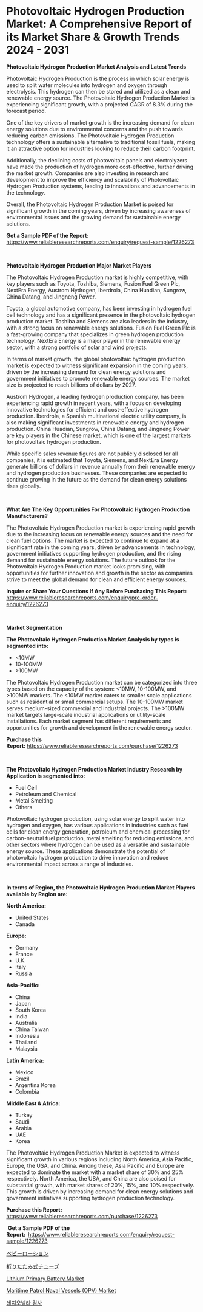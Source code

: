 <p><h1>Photovoltaic Hydrogen Production Market: A Comprehensive Report of its Market Share & Growth Trends 2024 - 2031</h1></p><p><strong>Photovoltaic Hydrogen Production Market Analysis and Latest Trends</strong></p>
<p><p>Photovoltaic Hydrogen Production is the process in which solar energy is used to split water molecules into hydrogen and oxygen through electrolysis. This hydrogen can then be stored and utilized as a clean and renewable energy source. The Photovoltaic Hydrogen Production Market is experiencing significant growth, with a projected CAGR of 8.3% during the forecast period. </p><p>One of the key drivers of market growth is the increasing demand for clean energy solutions due to environmental concerns and the push towards reducing carbon emissions. The Photovoltaic Hydrogen Production technology offers a sustainable alternative to traditional fossil fuels, making it an attractive option for industries looking to reduce their carbon footprint.</p><p>Additionally, the declining costs of photovoltaic panels and electrolyzers have made the production of hydrogen more cost-effective, further driving the market growth. Companies are also investing in research and development to improve the efficiency and scalability of Photovoltaic Hydrogen Production systems, leading to innovations and advancements in the technology.</p><p>Overall, the Photovoltaic Hydrogen Production Market is poised for significant growth in the coming years, driven by increasing awareness of environmental issues and the growing demand for sustainable energy solutions.</p></p>
<p><strong>Get a Sample PDF of the Report:&nbsp;</strong> <a href="https://www.reliableresearchreports.com/enquiry/request-sample/1226273">https://www.reliableresearchreports.com/enquiry/request-sample/1226273</a></p>
<p>&nbsp;</p>
<p><strong>Photovoltaic Hydrogen Production Major Market Players</strong></p>
<p><p>The Photovoltaic Hydrogen Production market is highly competitive, with key players such as Toyota, Toshiba, Siemens, Fusion Fuel Green Plc, NextEra Energy, Austrom Hydrogen, Iberdrola, China Huadian, Sungrow, China Datang, and Jingneng Power. </p><p>Toyota, a global automotive company, has been investing in hydrogen fuel cell technology and has a significant presence in the photovoltaic hydrogen production market. Toshiba and Siemens are also leaders in the industry, with a strong focus on renewable energy solutions. Fusion Fuel Green Plc is a fast-growing company that specializes in green hydrogen production technology. NextEra Energy is a major player in the renewable energy sector, with a strong portfolio of solar and wind projects.</p><p>In terms of market growth, the global photovoltaic hydrogen production market is expected to witness significant expansion in the coming years, driven by the increasing demand for clean energy solutions and government initiatives to promote renewable energy sources. The market size is projected to reach billions of dollars by 2027.</p><p>Austrom Hydrogen, a leading hydrogen production company, has been experiencing rapid growth in recent years, with a focus on developing innovative technologies for efficient and cost-effective hydrogen production. Iberdrola, a Spanish multinational electric utility company, is also making significant investments in renewable energy and hydrogen production. China Huadian, Sungrow, China Datang, and Jingneng Power are key players in the Chinese market, which is one of the largest markets for photovoltaic hydrogen production.</p><p>While specific sales revenue figures are not publicly disclosed for all companies, it is estimated that Toyota, Siemens, and NextEra Energy generate billions of dollars in revenue annually from their renewable energy and hydrogen production businesses. These companies are expected to continue growing in the future as the demand for clean energy solutions rises globally.</p></p>
<p>&nbsp;</p>
<p><strong>What Are The Key Opportunities For Photovoltaic Hydrogen Production Manufacturers?</strong></p>
<p><p>The Photovoltaic Hydrogen Production market is experiencing rapid growth due to the increasing focus on renewable energy sources and the need for clean fuel options. The market is expected to continue to expand at a significant rate in the coming years, driven by advancements in technology, government initiatives supporting hydrogen production, and the rising demand for sustainable energy solutions. The future outlook for the Photovoltaic Hydrogen Production market looks promising, with opportunities for further innovation and growth in the sector as companies strive to meet the global demand for clean and efficient energy sources.</p></p>
<p><strong>Inquire or Share Your Questions If Any Before Purchasing This Report:</strong> <a href="https://www.reliableresearchreports.com/enquiry/pre-order-enquiry/1226273">https://www.reliableresearchreports.com/enquiry/pre-order-enquiry/1226273</a></p>
<p>&nbsp;</p>
<p><strong>Market Segmentation</strong></p>
<p><strong>The Photovoltaic Hydrogen Production Market Analysis by types is segmented into:</strong></p>
<p><ul><li><10MW</li><li>10-100MW</li><li>>100MW</li></ul></p>
<p><p>The Photovoltaic Hydrogen Production market can be categorized into three types based on the capacity of the system: <10MW, 10-100MW, and >100MW markets. The <10MW market caters to smaller scale applications such as residential or small commercial setups. The 10-100MW market serves medium-sized commercial and industrial projects. The >100MW market targets large-scale industrial applications or utility-scale installations. Each market segment has different requirements and opportunities for growth and development in the renewable energy sector.</p></p>
<p><strong>Purchase this Report:&nbsp;</strong><a href="https://www.reliableresearchreports.com/purchase/1226273">https://www.reliableresearchreports.com/purchase/1226273</a></p>
<p>&nbsp;</p>
<p><strong>The Photovoltaic Hydrogen Production Market Industry Research by Application is segmented into:</strong></p>
<p><ul><li>Fuel Cell</li><li>Petroleum and Chemical</li><li>Metal Smelting</li><li>Others</li></ul></p>
<p><p>Photovoltaic hydrogen production, using solar energy to split water into hydrogen and oxygen, has various applications in industries such as fuel cells for clean energy generation, petroleum and chemical processing for carbon-neutral fuel production, metal smelting for reducing emissions, and other sectors where hydrogen can be used as a versatile and sustainable energy source. These applications demonstrate the potential of photovoltaic hydrogen production to drive innovation and reduce environmental impact across a range of industries.</p></p>
<p>&nbsp;</p>
<p><strong>In terms of Region, the Photovoltaic Hydrogen Production Market Players available by Region are:</strong></p>
<p>
    <p> <strong> North America: </strong>
        <ul>
            <li>United States</li>
            <li>Canada</li>
        </ul>
        </p> 
    <p> <strong> Europe: </strong>
        <ul>
            <li>Germany</li>
            <li>France</li>
            <li>U.K.</li>
            <li>Italy</li>
            <li>Russia</li>
        </ul>
        </p> 
    <p> <strong> Asia-Pacific: </strong>
        <ul>
            <li>China</li>
            <li>Japan</li>
            <li>South Korea</li>
            <li>India</li>
            <li>Australia</li>
            <li>China Taiwan</li>
            <li>Indonesia</li>
            <li>Thailand</li>
            <li>Malaysia</li>
        </ul>
        </p> 
    <p> <strong> Latin America: </strong>
        <ul>
            <li>Mexico</li>
            <li>Brazil</li>
            <li>Argentina Korea</li>
            <li>Colombia</li>
        </ul>
        </p> 
    <p> <strong> Middle East & Africa: </strong>
        <ul>
            <li>Turkey</li>
            <li>Saudi</li>
            <li>Arabia</li>
            <li>UAE</li>
            <li>Korea</li>
        </ul>
    </p>
    </p>
<p><p>The Photovoltaic Hydrogen Production Market is expected to witness significant growth in various regions including North America, Asia Pacific, Europe, the USA, and China. Among these, Asia Pacific and Europe are expected to dominate the market with a market share of 30% and 25% respectively. North America, the USA, and China are also poised for substantial growth, with market shares of 20%, 15%, and 10% respectively. This growth is driven by increasing demand for clean energy solutions and government initiatives supporting hydrogen production technology.</p></p>
<p><strong>Purchase this Report: </strong><a href="https://www.reliableresearchreports.com/purchase/1226273">https://www.reliableresearchreports.com/purchase/1226273</a></p>
<p>&nbsp;<strong>Get a Sample PDF of the Report:&nbsp;&nbsp;</strong><a href="https://www.reliableresearchreports.com/enquiry/request-sample/1226273">https://www.reliableresearchreports.com/enquiry/request-sample/1226273</a></p>
<p><strong></strong></p>
<p><p><a href="https://medium.com/@frankfurter35566/2024%E5%B9%B4%E3%81%8B%E3%82%892031%E5%B9%B4%E3%81%BE%E3%81%A7%E3%81%AE%E6%9C%9F%E9%96%93%E3%81%AB%E4%BA%88%E6%B8%AC%E3%81%95%E3%82%8C%E3%82%8B%E8%B5%A4%E3%81%A1%E3%82%83%E3%82%93%E7%94%A8%E3%83%AD%E3%83%BC%E3%82%B7%E3%83%A7%E3%83%B3%E5%B8%82%E5%A0%B4%E3%81%AE%E5%88%86%E6%9E%90%E3%81%A8%E8%A6%8F%E6%A8%A1-f4b1b6a60b85">ベビーローション</a></p><p><a href="https://github.com/ReganWisoky2023/Market-Research-Report-List-1/blob/main/135996516144.md">折りたたみ式チューブ</a></p><p><a href="https://github.com/shotows/Market-Research-Report-List-2/blob/main/lithium-primary-battery-market.md">Lithium Primary Battery Market</a></p><p><a href="https://issuu.com/reportprime-2/docs/maritime-patrol-naval-vessels-opv-market-size-2030">Maritime Patrol Naval Vessels (OPV) Market</a></p><p><a href="https://github.com/darrellockm3ytan895656/Market-Research-Report-List-1/blob/main/826762514964.md">레지오넬라 검사</a></p></p>